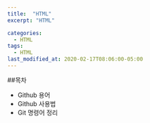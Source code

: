 ```yaml
---
title:  "HTML"
excerpt: "HTML"

categories:
  - HTML
tags:
  - HTML
last_modified_at: 2020-02-17T08:06:00-05:00
---
```


##목차

- Github 용어
- Github 사용법
- Git 명령어 정리
</br>
</br>
</br>


